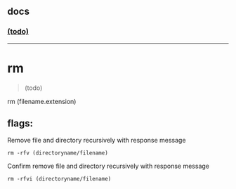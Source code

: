 ## docs

### [(todo)]((todo))

----
# rm
> (todo)

rm (filename.extension)

## flags:

Remove file and directory recursively with response message
```
rm -rfv (directoryname/filename)
```

Confirm remove file and directory recursively with response message
```
rm -rfvi (directoryname/filename)
```